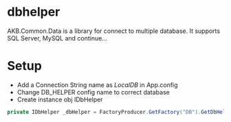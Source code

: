 dbhelper
=============
AKB.Common.Data is a library for connect to multiple database. It supports SQL Server, MySQL and continue...

# Setup
* Add a Connection String name as _LocalDB_ in App.config
* Change DB_HELPER config name to correct database
* Create instance obj IDbHelper
```cs
private IDbHelper _dbHelper = FactoryProducer.GetFactory("DB").GetDbHelper(ConfigHelper.GetDbHelperName());
```